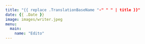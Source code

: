 ```yaml
---
title: "{{ replace .TranslationBaseName "-" " " | title }}"
date: {{ .Date }}
image: images/writer.jpeg
menu:
  main:
    name: "Edito"
---
```

